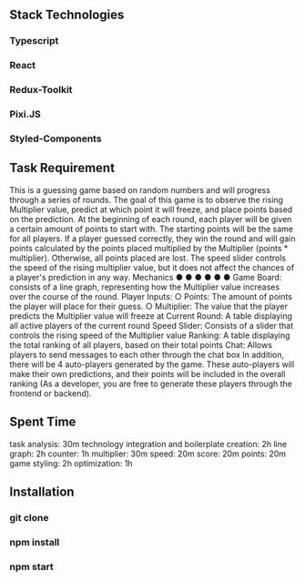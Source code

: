 ## Stack Technologies

### Typescript
### React 
### Redux-Toolkit
### Pixi.JS
### Styled-Components


## Task Requirement
This is a guessing game based on random numbers and will progress through a series of
rounds. The goal of this game is to observe the rising Multiplier value, predict at which point it
will freeze, and place points based on the prediction.
At the beginning of each round, each player will be given a certain amount of points to start with.
The starting points will be the same for all players. If a player guessed correctly, they win the
round and will gain points calculated by the points placed multiplied by the Multiplier (points *
multiplier). Otherwise, all points placed are lost.
The speed slider controls the speed of the rising multiplier value, but it does not affect the
chances of a player's prediction in any way.
Mechanics
●
●
●
●
●
●
Game Board: consists of a line graph, representing how the Multiplier value increases
over the course of the round.
Player Inputs:
○ Points: The amount of points the player will place for their guess.
○ Multiplier: The value that the player predicts the Multiplier value will freeze at
Current Round: A table displaying all active players of the current round
Speed Slider: Consists of a slider that controls the rising speed of the Multiplier value
Ranking: A table displaying the total ranking of all players, based on their total points
Chat: Allows players to send messages to each other through the chat box
In addition, there will be 4 auto-players generated by the game. These auto-players will make
their own predictions, and their points will be included in the overall ranking (As a developer, you
are free to generate these players through the frontend or backend).


## Spent Time
task analysis: 30m
technology integration and boilerplate creation: 2h
line graph: 2h
counter: 1h
multiplier: 30m
speed: 20m
score: 20m
points: 20m
game styling: 2h
optimization: 1h


## Installation

### git clone
### npm install
### npm start